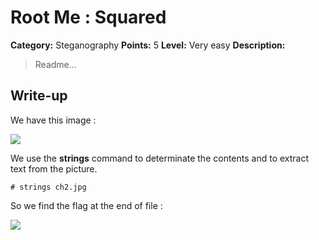 # Root Me : Squared

**Category:** Steganography
**Points:** 5
**Level:** Very easy
**Description:**

> Readme...

## Write-up

We have this image :

![](https://github.com/medbenali/Write-up-Hacking-Challenges/blob/master/Root%20Me/Steganography/Squared/ch2.jpg)

We use the **strings** command to determinate the contents and to extract text from the picture.

`# strings ch2.jpg`

So we find the flag at the end of file : 

![](https://github.com/medbenali/Write-up-Hacking-Challenges/blob/master/Root%20Me/Steganography/Squared/flag.png)




